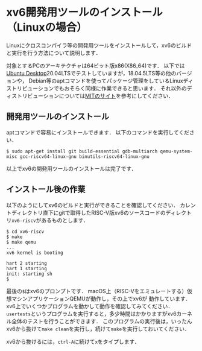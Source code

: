 # xv6開発用ツールのインストール（Linuxの場合）

Linuxにクロスコンパイラ等の開発用ツールをインストールして，xv6のビルドと実行を行う方法について説明します．

対象とするPCのアーキテクチャは64ビット版x86(X86_64)です．
以下では[Ubuntu Desktop](https://ubuntu.com/download/desktop)20.04LTSでテストしていますが，18.04.5LTS等の他のバージョンや，
Debian等のaptコマンドを使ってパッケージ管理をしているLinuxディストリビューションでもおそらく同様に作業できると思います．
それ以外のディストリビューションについては[MITのサイト](https://pdos.csail.mit.edu/6.828/2021/tools.html)を参考にしてください．

## 開発用ツールのインストール

aptコマンドで容易にインストールできます．
以下のコマンドを実行してください．

```console
$ sudo apt-get install git build-essential gdb-multiarch qemu-system-misc gcc-riscv64-linux-gnu binutils-riscv64-linux-gnu 
```

以上でxv6の開発用ツールのインストールは完了です．

## インストール後の作業

以下のようにしてxv6のビルドと実行ができることを確認してください．
カレントディレクトリ直下にgitで取得したRISC-V版xv6のソースコードのディレクトリ`xv6-riscv`があるものとします．

```console
$ cd xv6-riscv
$ make
$ make qemu
...
xv6 kernel is booting

hart 2 starting
hart 1 starting
init: starting sh
$ 
```
最後の`$`はxv6のプロンプトです．
macOS上（RISC-Vをエミュレートする）仮想マシンアプリケーションQEMUが動作し，その上でxv6が
動作しています．
xv6上でいくつかプログラムを動かして動作を確認してみてください．
`usertests`というプログラムを実行すると，多少時間はかかりますがxv6カーネル全体のテストを行うことができます．
このプログラムの実行後は，いったんxv6から抜けて`make clean`を実行し，続けて`make`を実行しておいてください．

xv6から抜けるには，`ctrl-A`に続けて`x`をタイプします．

